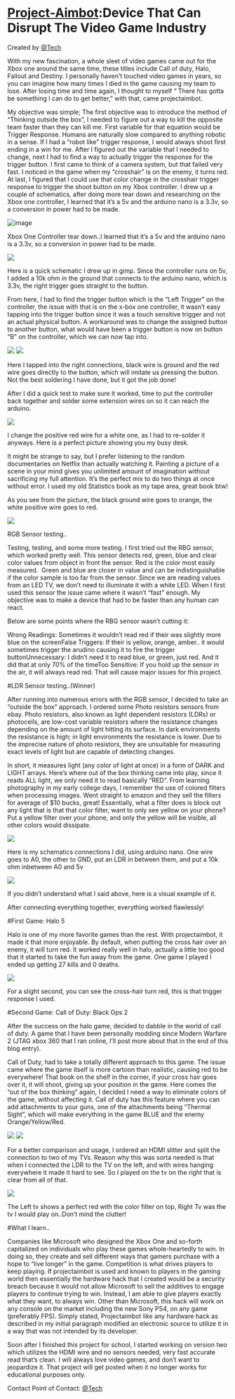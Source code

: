# [Project-Aimbot]():Device That Can Disrupt The Video Game Industry

Created by [@Tech](https://twitter.com/Tech)

With my new fascination, a whole sleet of video games came out for 
the Xbox one around the same time, these titles include Call of duty, 
Halo, Fallout and Destiny. I personally haven’t touched video games in 
years, so you can imagine how many times I died in the game causing my 
team to lose. After losing time and time again, I thought to myself “ 
There has gotta be something I can do to get better,” with that, came 
projectaimbot.


My objective was simple; The first objective was to introduce the 
method of “Thinking outside the box”, I needed to figure out a way to 
kill the opposite team faster than they can kill me. First variable for 
that equation would be Trigger Response. Humans are naturally slow 
compared to anything robotic in a sense. If I had a “robot like” trigger
 response, I would always shoot first ending in a win for me. After I 
figured out the variable that I needed to change, next I had to find a 
way to actually trigger the response for the trigger button. I first 
came to think of a camera system, but that failed very fast. I noticed 
in the game when my “crosshair” is on the enemy, it turns red. At last, I
 figured that I could use that color change in the crosshair trigger 
response to trigger the shoot button on my Xbox controller. I drew up a 
couple of schematics, after doing more tear down and researching on the 
Xbox one controller, I learned that it’s a 5v and the arduino nano is a 
3.3v, so a conversion in power had to be made.

![image](http://anthonys.io/content/images/2016/11/IMG_20151103_174309-768x576.jpg)

  Xbox One Controller tear down..I learned that it’s a 5v and the arduino nano is a 3.3v, so a conversion in power had to be made.

![](http://anthonys.io/content/images/2016/11/rt-768x747.jpg)

  Here is a quick schematic I drew up in gimp. Since the controller 
runs on 5v, I added a 10k ohm in the ground that connects to the arduino
 nano, which is 3.3v, the right trigger goes straight to the button.

From here, I had to find the trigger button which is the “Left 
Trigger” on the controller, the issue with that is on the x-box one 
controller, it wasn’t easy tapping into the trigger button since it was a
 touch sensitive trigger and not an actual physical button. A workaround
 was to change the assigned button to another button, what would have 
been a trigger button is now on button “B” on the controller, which we 
can now tap into.

![](http://anthonys.io/content/images/2016/11/20151104_152911-1024x576.jpg)
![](http://anthonys.io/content/images/2016/11/20151104_1529390-1024x576.jpg)

  Here I tapped into the right connections, black wire is ground and 
the red wire goes directly to the button, which will imitate us pressing
 the button. Not the best soldering I have done, but it got the job 
done!

After I did a quick test to make sure it worked, time to put the 
controller back together and solder some extension wires on so it can 
reach the arduino.

![](http://anthonys.io/content/images/2016/11/20151117_233744-1024x576.jpg)

  I change the positive red wire for a white one, as I had to 
re-solder it anyways. Here is a perfect picture showing you my busy 
desk.

It might be strange to say, but I prefer listening to the random 
documentaries on Netflix than actually watching it. Painting a picture 
of a scene in your mind gives you unlimited amount of imagination 
without sacrificing my full attention. It’s the perfect mix to do two 
things at once without error. I used my old Statistics book as my tape 
area, great book btw!

As you see from the picture, the black ground wire goes to orange, the white positive wire goes to red.

![](http://anthonys.io/content/images/2016/11/XboxSensors-768x510.jpg)

RGB Sensor testing..

Testing, testing, and some more testing. I first tried out the RBG 
sensor, which worked pretty well. This sensor detects red, green, blue 
and clear color values from object in front the sensor. Red is the color
 most easily measured.  Green and blue are closer in value and can be 
indistinguishable if the color sample is too far from the sensor. Since 
we are reading values from an LED TV, we don’t need to illuminate it 
with a white LED. When I first used this sensor the issue came where it 
wasn’t “fast” enough. My objective was to make a device that had to be 
faster than any human can react.


Below are some points where the RBG sensor wasn’t cutting it:

Wrong Readings: Sometimes it wouldn’t read red if their was slightly more blue on the screenFalse Triggers: If their is yellow, orange, amber.. it would sometimes trigger the arudino causing it to fire the trigger buttonUnnecessary: I didn’t need it to read blue, or green, just red. And it did that at only 70% of the timeToo Sensitive: If you hold up the sensor in the air, it will always read red. That will cause major issues for this project.


#LDR Sensor testing..(Winner)

After running into numerous errors with the RGB sensor, I decided to 
take an “outside the box” approach. I ordered some Photo resistors 
sensors from ebay. Photo resistors, also known as light dependent 
resistors (LDRs) or photocells, are low-cost variable resistors where 
the resistance changes depending on the amount of light hitting its 
surface. In dark environments the resistance is high; in light 
environments the resistance is lower. Due to the imprecise nature of 
photo resistors, they are unsuitable for measuring exact levels of light
 but are capable of detecting changes.


In short, it measures light (any color of light at once) in a form of
 DARK and LIGHT arrays. Here’s where out of the box thinking came into 
play, since it reads ALL light, we only need it to read basically “RED”.
 From learning photography in my early college days, I remember the use 
of colored filters when processing images. Went straight to amazon and 
they sell the filters for average of $10 bucks, great! Essentially, what
 a filter does is block out any light that is that that color filter, 
want to only see yellow on your phone? Put a yellow filter over your 
phone, and only the yellow will be visible, all other colors would 
dissipate.

![](http://anthonys.io/content/images/2016/11/ldr-pullup.png)

  Here is my schematics connections I did, using arduino nano. One 
wire goes to A0, the other to GND, put an LDR in between them, and put a
 10k ohm inbetween A0 and 5v

![](http://anthonys.io/content/images/2016/11/20151117_31847-1024x576.jpg)

  If you didn’t understand what I said above, here is a visual example of it.

After connecting everything together, everything worked flawlessly!

#First Game: Halo 5

Halo is one of my more favorite games than the rest. With projectaimbot, it made it that more enjoyable. By default, when putting the cross hair over an enemy, it will turn red. It worked really well in halo, actually a little too good that it started to take the fun away from the game. One game I played I ended up getting 27 kills and 0 
deaths.

![](http://anthonys.io/content/images/2016/11/halo5.gif)

  For a slight second, you can see the cross-hair turn red, this is that trigger response I used.

#Second Game: Call of Duty: Black Ops 2

After the success on the halo game, decided to dabble in the world of
 call of duty. A game that I have been personally modding since Modern 
Warfare 2 (JTAG xbox 360 that I ran online, I’ll post more about that in
 the end of this blog entry).

Call of Duty, had to take a totally different approach to this game. 
The issue came where the game itself is more cartoon than realistic, 
causing red to be everywhere! That book on the shelf in the corner, if 
your cross hair goes over it, it will shoot, giving up your position in 
the game. Here comes the “out of the box thinking” again, I decided I 
need a way to eliminate colors of the game, without affecting it. Call 
of duty has this feature where you can add attachments to your guns, one
 of the attachments being “Thermal Sight”, which will make everything in
 the game BLUE and the enemy Orange/Yellow/Red.


 ![](http://anthonys.io/content/images/2016/11/cod1-576x1024.jpg)
 ![](http://anthonys.io/content/images/2016/11/cod2-576x1024.jpg)


For a better comparison and usage, I ordered an HDMI slitter and split 
the connection to two of my TVs. Reason why this was sorta needed is 
that when I connected the LDR to the TV on the left, and with wires 
hanging everywhere it made it hard to see. So I played on the tv on the 
right that is clear from all of that.


![](http://anthonys.io/content/images/2016/11/cod3-1024x576.jpg)

  The Left tv shows a perfect red with the color filter on top, Right Tv was the tv I would play on..Don’t mind the clutter!

#What I learn..

Companies like Microsoft who designed the Xbox One and so-forth 
capitalized on individuals who play these games whole-heartedly to win. 
In doing so, they create and sell different ways that gamers purchase 
with a hope to “live longer” in the game. Competition is what drives 
players to keep playing. If projectaimbot is used and known to players 
in the gaming world then essentially the hardware hack that I created 
would be a security breach because it would not allow Microsoft to sell 
the additives to engage players to continue trying to win. Instead, I am
 able to give players exactly what they want, to always win. Other than 
Microsoft, this hack will work on any console on the market including 
the new Sony PS4, on any game (preferably FPS). Simply stated, 
Projectaimbot like any hardware hack as described in my initial 
paragraph modified an electronic source to utilize it in a way that was 
not intended by its developer.

Soon after I finished this project for school, I started working on 
version two which utilizes the HDMI wire and no sensors needed, very 
fast accurate read that’s clean. I will always love video games, and 
don’t want to jeopardize it. That project will get posted when it no 
longer works for educational purposes only.

Contact
Point of Contact: [@Tech](https://twitter.com/Tech)
